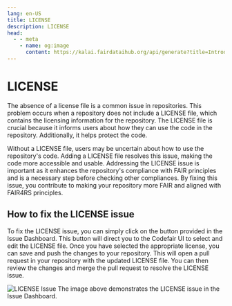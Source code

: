 ```yaml
---
lang: en-US
title: LICENSE
description: LICENSE
head:
  - - meta
    - name: og:image
      content: https://kalai.fairdataihub.org/api/generate?title=Introduction%20to%20the%20Codefair%20Portal&description=&app=codefair-docs&org=fairdataihub
---
```


# LICENSE

The absence of a license file is a common issue in repositories. This problem occurs when a repository does not include a LICENSE file, which contains the licensing information for the repository. The LICENSE file is crucial because it informs users about how they can use the code in the repository. Additionally, it helps protect the code.

Without a LICENSE file, users may be uncertain about how to use the repository's code. Adding a LICENSE file resolves this issue, making the code more accessible and usable. Addressing the LICENSE issue is important as it enhances the repository's compliance with FAIR principles and is a necessary step before checking other compliances. By fixing this issue, you contribute to making your repository more FAIR and aligned with FAIR4RS principles.

## How to fix the LICENSE issue

To fix the LICENSE issue, you can simply click on the button provided in the Issue Dashboard. This button will direct you to the Codefair UI to select and edit the LICENSE file. Once you have selected the appropriate license, you can save and push the changes to your repository. This will open a pull request in your repository with the updated LICENSE file. You can then review the changes and merge the pull request to resolve the LICENSE issue.

![LICENSE Issue](/license-issue-dashboard.png)
The image above demonstrates the LICENSE issue in the Issue Dashboard.
